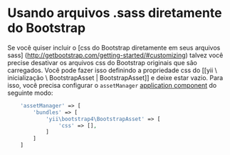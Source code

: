 Usando arquivos .sass diretamente do Bootstrap
===========================================

Se você quiser incluir o [css do Bootstrap diretamente em seus arquivos sass] (http://getbootstrap.com/getting-started/#customizing)
talvez você precise desativar os arquivos css do Bootstrap originais que são carregados.
Você pode fazer isso definindo a propriedade css do [[yii \ inicialização \ BootstrapAsset | BootstrapAsset]] e deixe estar vazio.
Para isso, você precisa configurar o `assetManager` [application component](https://github.com/yiisoft/yii2/blob/master/docs/guide/structure-application-components.md) 
do seguinte modo:

```php
    'assetManager' => [
        'bundles' => [
            'yii\bootstrap4\BootstrapAsset' => [
                'css' => [],
            ]
        ]
    ]
```
